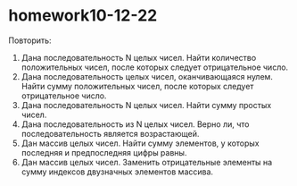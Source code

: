 # homework10-12-22

Повторить:
1) Дана последовательность N целых чисел. Найти количество положительных чисел, после которых следует отрицательное число.
2) Дана последовательность целых чисел, оканчивающаяся нулем. Найти сумму положительных чисел, после которых следует отрицательное число.
3) Дана последовательность N целых чисел. Найти сумму простых чисел.
4) Дана последовательность из N целых чисел. Верно ли, что последовательность является возрастающей.
5) Дан массив целых чисел. Найти сумму элементов, у которых последняя и предпоследняя цифры равны.
6) Дан массив целых чисел. Заменить отрицательные элементы на сумму индексов двузначных элементов массива.
